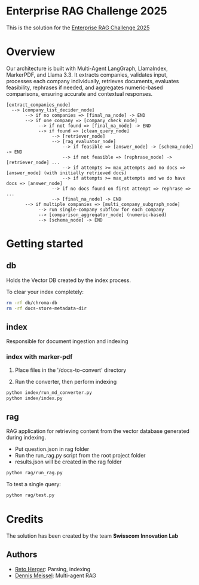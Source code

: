# Enterprise RAG Challenge 2025

This is the solution for the [Enterprise RAG Challenge 2025](https://www.timetoact-group.at/details/enterprise-rag-challenge)

# Overview

Our architecture is built with Multi-Agent LangGraph, LlamaIndex, MarkerPDF, and Llama 3.3. It extracts companies, validates input, processes each company individually, retrieves documents, evaluates feasibility, rephrases if needed, and aggregates numeric-based comparisons, ensuring accurate and contextual responses.

```
[extract_companies_node]
  --> [company_list_decider_node]
       --> if no companies => [final_na_node] -> END
       --> if one company => [company_check_node]
            --> if not found => [final_na_node] -> END
            --> if found => [clean_query_node]
                 --> [retriever_node]
                 --> [rag_evaluator_node]
                     --> if feasible => [answer_node] -> [schema_node] -> END
                     --> if not feasible => [rephrase_node] -> [retriever_node] ...
                     --> if attempts >= max_attempts and no docs => [answer_node] (with initially retrieved docs)
                     --> if attempts >= max_attempts and we do have docs => [answer_node]
                 --> if no docs found on first attempt => rephrase => ...
                 --> [final_na_node] -> END
       --> if multiple companies => [multi_company_subgraph_node]
            --> run single-company subflow for each company
            --> [comparison_aggregator_node] (numeric-based)
            --> [schema_node] -> END
```

# Getting started

## db

Holds the Vector DB created by the index process.

To clear your index completely:

```bash
rm -rf db/chroma-db
rm -rf docs-store-metadata-dir
```

## index

Responsible for document ingestion and indexing

### index with marker-pdf

1. Place files in the '/docs-to-convert' directory

2. Run the converter, then perform indexing

```bash
python index/run_md_converter.py
python index/index.py
```

## rag

RAG application for retrieving content from the vector database generated during indexing.

- Put question.json in rag folder
- Run the run_rag.py script from the root project folder
- results.json will be created in the rag folder

```bash
python rag/run_rag.py
```

To test a single query:  

```bash
python rag/test.py
```

# Credits

The solution has been created by the team **Swisscom Innovation Lab**

## Authors

- [Reto Herger](https://github.com/reherger): Parsing, indexing
- [Dennis Meissel](https://github.com/dennismeissel): Multi-agent RAG